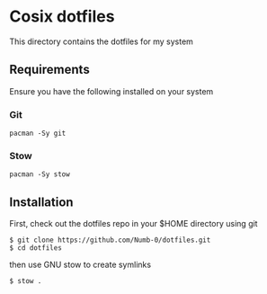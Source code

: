 # Cosix dotfiles

This directory contains the dotfiles for my system

## Requirements

Ensure you have the following installed on your system

### Git

```
pacman -Sy git
```

### Stow

```
pacman -Sy stow
```

## Installation

First, check out the dotfiles repo in your $HOME directory using git

```
$ git clone https://github.com/Numb-0/dotfiles.git
$ cd dotfiles
```

then use GNU stow to create symlinks

```
$ stow .
```
